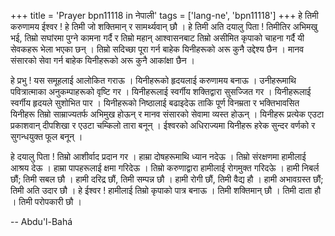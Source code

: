 +++
title = 'Prayer bpn11118 in नेपाली'
tags = ['lang-ne', 'bpn11118']
+++
हे तिमी करुणामय ईश्वर ! हे तिमी जो शक्तिमान् र सामर्थ्यवान् छौ । हे तिमी अति दयालु पिता ! तिमीतिर अभिमखु भई, तिम्रो सघांरमा पुग्ने कामना गर्दै र तिम्रो महान् आश्वासनबाट तिम्रो असीमित कृपाको चाहना गर्दै यी सेवकहरू भेला भएका छन् । तिम्रो सदिच्छा पूरा गर्न बाहेक यिनीहरूको अरू कुनै उद्देश्य छैन । मानव संसारको सेवा गर्न बाहेक यिनीहरूको अरू कुनै आकांक्षा छैन । 

हे प्रभु ! यस समूहलाई आलोकित गराऊ । यिनीहरूको हृदयलाई करुणामय बनाऊ । उनीहरूमाथि पवित्रात्माका अनुकम्पाहरूको वृष्टि गर । यिनीहरूलाई स्वर्गीय शक्तिद्वारा सुसज्जित गर । यिनीहरूलाई स्वर्गीय हृदयले सुशोभित पार । यिनीहरूको निष्ठालाई बढाइदेऊ ताकि पूर्ण विनम्रता र भक्तिभावसित यिनीहरू तिम्रो साम्राज्यतर्फ  अभिमुख होऊन् र मानव संसारको सेवामा व्यस्त होऊन् । यिनीहरू प्रत्येक एउटा प्रकाशवान् दीपशिखा र एउटा चम्किलो तारा बनून् । ईश्वरको अधिराज्यमा यिनीहरू हरेक सुन्दर वर्णको र सुगन्धयुक्त फूल बनून् । 

हे दयालु पिता ! तिम्रो आशीर्वाद प्रदान गर । हाम्रा दोषहरूमाथि ध्यान नदेऊ । तिम्रो संरक्षणमा हामीलाई आश्रय देऊ । हाम्रा पापहरूलाई क्षमा गरिदेऊ । तिम्रो करुणाद्वारा हामीलाई रोगमुक्त गरिदऊे । हामी निबर्ल छौं; तिमी सबल छौ । हामी दरिद्र छौं, तिमी सम्पन्न छौ । हामी रोगी छौं, तिमी वैद्य हौ । हामी अभावग्रस्त छौं; तिमी अति उदार छौ । हे ईश्वर ! हामीलाई तिम्रो कृपाको पात्र बनाऊ । तिमी शक्तिमान् छौ । तिमी दाता हौ । तिमी परोपकारी छौ ।

-- Abdu'l-Bahá
